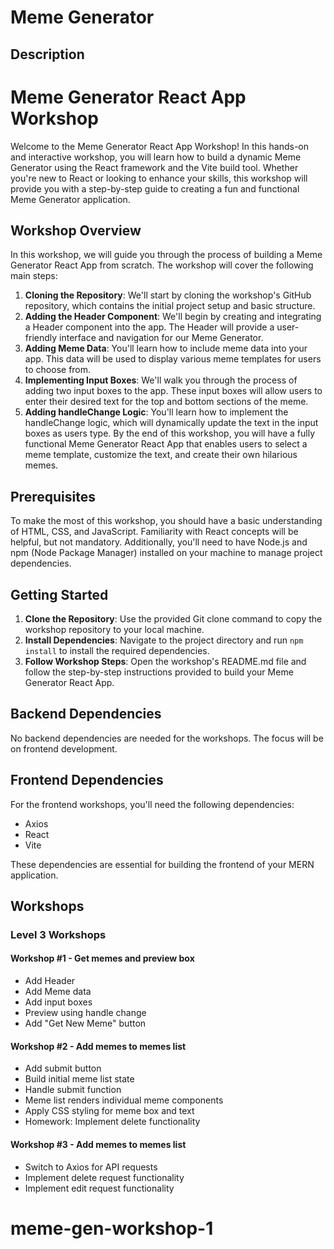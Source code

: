 # Meme Generator

## Description

# Meme Generator React App Workshop
Welcome to the Meme Generator React App Workshop! In this hands-on and interactive workshop, you will learn how to build a dynamic Meme Generator using the React framework and the Vite build tool. Whether you're new to React or looking to enhance your skills, this workshop will provide you with a step-by-step guide to creating a fun and functional Meme Generator application.

## Workshop Overview
In this workshop, we will guide you through the process of building a Meme Generator React App from scratch. The workshop will cover the following main steps:
1. **Cloning the Repository**: We'll start by cloning the workshop's GitHub repository, which contains the initial project setup and basic structure.
2. **Adding the Header Component**: We'll begin by creating and integrating a Header component into the app. The Header will provide a user-friendly interface and navigation for our Meme Generator.
3. **Adding Meme Data**: You'll learn how to include meme data into your app. This data will be used to display various meme templates for users to choose from.
4. **Implementing Input Boxes**: We'll walk you through the process of adding two input boxes to the app. These input boxes will allow users to enter their desired text for the top and bottom sections of the meme.
5. **Adding handleChange Logic**: You'll learn how to implement the handleChange logic, which will dynamically update the text in the input boxes as users type.
By the end of this workshop, you will have a fully functional Meme Generator React App that enables users to select a meme template, customize the text, and create their own hilarious memes.

## Prerequisites
To make the most of this workshop, you should have a basic understanding of HTML, CSS, and JavaScript. Familiarity with React concepts will be helpful, but not mandatory. Additionally, you'll need to have Node.js and npm (Node Package Manager) installed on your machine to manage project dependencies.
## Getting Started
1. **Clone the Repository**: Use the provided Git clone command to copy the workshop repository to your local machine.
2. **Install Dependencies**: Navigate to the project directory and run `npm install` to install the required dependencies.
3. **Follow Workshop Steps**: Open the workshop's README.md file and follow the step-by-step instructions provided to build your Meme Generator React App.

## Backend Dependencies

No backend dependencies are needed for the workshops. The focus will be on frontend development.

## Frontend Dependencies

For the frontend workshops, you'll need the following dependencies:

- Axios
- React
- Vite

These dependencies are essential for building the frontend of your MERN application.

## Workshops

### Level 3 Workshops

#### Workshop #1 - Get memes and preview box

- Add Header
- Add Meme data
- Add input boxes
- Preview using handle change
- Add "Get New Meme" button

#### Workshop #2 - Add memes to memes list

- Add submit button
- Build initial meme list state
- Handle submit function
- Meme list renders individual meme components
- Apply CSS styling for meme box and text
- Homework: Implement delete functionality

#### Workshop #3 - Add memes to memes list

- Switch to Axios for API requests
- Implement delete request functionality
- Implement edit request functionality


# meme-gen-workshop-1

